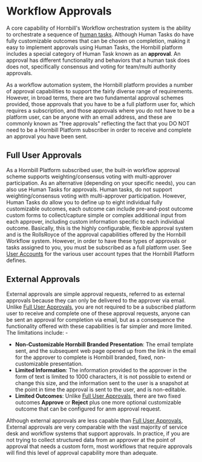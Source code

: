 # Workflow Approvals

A core capability of Hornbill's Workflow orchestration system is the ability to orchestrate a sequence of [human tasks](/esp-fundamentals/core-capabilities/human-tasks).  Although Human Tasks do have fully customizable outcomes that can be chosen on completion, making it easy to implement approvals using Human Tasks, the Hornbill platform includes a special category of Human Task known as an __approval__.  An approval has different functionality and behaviors that a human task does does not, specifically consensus and voting for team/multi authority approvals.

As a workflow automation system, the Hornbill platform provides a number of approval capabilities to support the fairly diverse range of requirements.  However, in broad terms, there are two fundamental approval schemes provided, those approvals that you have to be a full platform user for, which requires a subscription, and those approvals where you do not have to be a platform user, can be anyone with an email address, and these are commonly known as "free approvals" reflecting the fact that you DO NOT need to be a Hornbill Platform subscriber in order to receive and complete an approval you have been sent. 

## Full User Approvals
As a Hornbill Platform subscribed user, the built-in workflow approval scheme supports weighting/consensus voting with multi-approver participation.  As an alternative (depending on your specific needs), you can also use Human Tasks for approvals.  Human tasks, do not support weighting/consensus voting with multi-approver participation. However, Human Tasks do allow you to define up to eight individual fully customizable outcomes, each outcome can include pre-and-post outcome custom forms to collect/capture simple or complex additional input from each approver, including custom information specific to each individual outcome.  Basically, this is the highly configurable, flexible approval system and is the RollsRoyce of the approval capabilities offered by the Hornbill Workflow system. However, in order to have these types of approvals or tasks assigned to you, you must be subscribed as a full platform user.  See [User Accounts](/esp-fundamentals/security/account-types) for the various user account types that the Hornbill Platform defines.

## External Approvals
External approvals are simple approval requests, referred to as external approvals because they can only be delivered to the approver via email. Unlike [Full User Approvals](/esp-fundamentals/core-capabilities/workflow-approvals#full-user-approvals), you are not required to be a subscribed platform user to receive and complete one of these approval requests, anyone can be sent an approval for completion via email, but as a consequence the functionality offered with these capabilities is far simpler and more limited.  The limitations include: -

- __Non-Customizable Hornbill Branded Presentation__: The email template sent, and the subsequent web page opened up from the link in the email for the approver to complete is Hornbill branded, fixed, non-customizable presentation.
- __Limited Information__: The information provided to the approver in the form of text is limited to 1000 characters, it is not possible to extend or change this size, and the information sent to the user is a snapshot at the point in time the approval is sent to the user, and is non-editable. 
- __Limited Outcomes__: Unlike [Full User Approvals](/esp-fundamentals/core-capabilities/workflow-approvals#full-user-approvals), there are two fixed outcomes __Approve__ or __Reject__ plus one more optional customizable outcome that can be configured for anm approval request.

Although external approvals are less capable than [Full User Approvals](/esp-fundamentals/core-capabilities/workflow-approvals#full-user-approvals), External approvals are very comparable with the vast majority of service desk and workflow systems that support approvals. In practice, if you are not trying to collect structured data from an approver at the point of approval that needs a custom form, most workflows that require approvals will find this level of approval capability more than adequate. 

